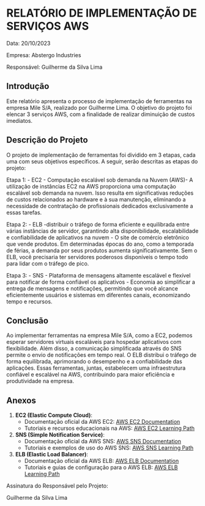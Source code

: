 # RELATÓRIO DE IMPLEMENTAÇÃO DE SERVIÇOS AWS

Data: 20/10/2023

Empresa: Abstergo Industries 

Responsável: Guilherme da Silva Lima

## Introdução

Este relatório apresenta o processo de implementação de ferramentas na empresa Mile S/A, realizado por Guilherme Lima. O objetivo do projeto foi elencar 3 serviços AWS, com a finalidade de realizar diminuição de custos imediatos.

## Descrição do Projeto

O projeto de implementação de ferramentas foi dividido em 3 etapas, cada uma com seus objetivos específicos. A seguir, serão descritas as etapas do projeto:

Etapa 1: - EC2 - Computação escalável sob demanda na Nuvem (AWS)- A utilização de instâncias EC2 na AWS proporciona uma computação escalável sob demanda na nuvem. Isso resulta em significativas reduções de custos relacionados ao hardware e à sua manutenção, eliminando a necessidade de contratação de profissionais dedicados exclusivamente a essas tarefas.

Etapa 2: - ELB -distribuir o tráfego de forma eficiente e equilibrada entre várias instâncias de servidor, garantindo alta disponibilidade, escalabilidade e confiabilidade de aplicativos na nuvem -  O site de comércio eletrônico que vende produtos. Em determinadas épocas do ano, como a temporada de férias, a demanda por seus produtos aumenta significativamente. Sem o ELB, você precisaria ter servidores poderosos disponíveis o tempo todo para lidar com o tráfego de pico.

Etapa 3: - SNS - Plataforma de mensagens altamente escalável e flexível para notificar de forma confiável os aplicativos -  Economia ao simplificar a entrega de mensagens e notificações, permitindo que você alcance eficientemente usuários e sistemas em diferentes canais, economizando tempo e recursos.

## Conclusão

Ao implementar ferramentas na empresa Mile S/A, como a EC2, podemos esperar servidores virtuais escaláveis para hospedar aplicativos com flexibilidade. Além disso, a comunicação simplificada através do SNS permite o envio de notificações em tempo real. O ELB distribui o tráfego de forma equilibrada, aprimorando o desempenho e a confiabilidade das aplicações. Essas ferramentas, juntas, estabelecem uma infraestrutura confiável e escalável na AWS, contribuindo para maior eficiência e produtividade na empresa.

## Anexos

1. **EC2 (Elastic Compute Cloud)**:
   - Documentação oficial da AWS EC2: [AWS EC2 Documentation](https://aws.amazon.com/ec2/getting-started/)
   - Tutoriais e recursos educacionais na AWS: [AWS EC2 Learning Path](https://aws.amazon.com/getting-started/hands-on/deploy-app/)
2. **SNS (Simple Notification Service)**:
   - Documentação oficial da AWS SNS: [AWS SNS Documentation](https://aws.amazon.com/sns/getting-started/)
   - Tutoriais e exemplos de uso do AWS SNS: [AWS SNS Learning Path](https://aws.amazon.com/getting-started/hands-on/notify-customer/)
3. **ELB (Elastic Load Balancer)**:
   - Documentação oficial da AWS ELB: [AWS ELB Documentation](https://aws.amazon.com/elasticloadbalancing/getting-started/)
   - Tutoriais e guias de configuração para o AWS ELB: [AWS ELB Learning Path](https://aws.amazon.com/getting-started/hands-on/balance-your-app/)

Assinatura do Responsável pelo Projeto:

Guilherme da Silva Lima